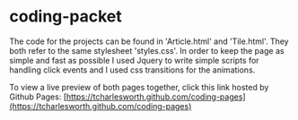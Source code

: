 # coding-packet

The code for the projects can be found in 'Article.html' and 'Tile.html'. They both refer to the same stylesheet 'styles.css'. In order to keep
the page as simple and fast as possible I used Jquery to write simple scripts for handling click events and I used css transitions for
the animations.

To view a live preview of both pages together, click this link hosted by Github Pages: [https://tcharlesworth.github.com/coding-pages](https://tcharlesworth.github.com/coding-pages)
